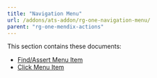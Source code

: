```yaml
---
title: "Navigation Menu"
url: /addons/ats-addon/rg-one-navigation-menu/
parent: "rg-one-mendix-actions"
---
```


This section contains these documents:

* [Find/Assert Menu Item](/addons/ats-addon/rg-one-findassert-menu-item/)
* [Click Menu Item](/addons/ats-addon/rg-one-click-menu-item/)
